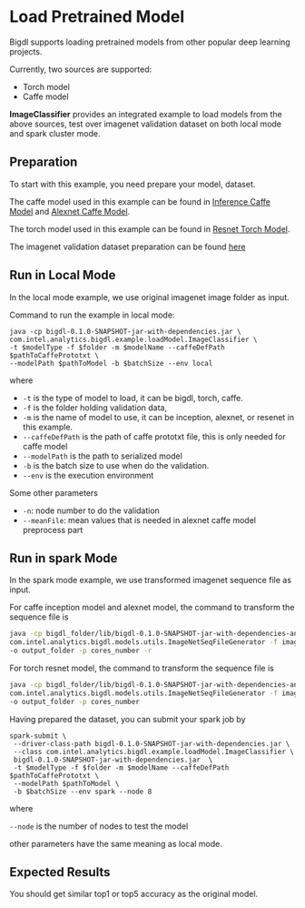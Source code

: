 # Load Pretrained Model

Bigdl supports loading pretrained models from other popular deep learning projects.

Currently, two sources are supported:

* Torch model
* Caffe model

**ImageClassifier** provides an integrated example to load models from the above sources, 
test over imagenet validation dataset on both local mode and spark cluster mode.

## Preparation

To start with this example, you need prepare your model, dataset.

The caffe model used in this example can be found in 
[Inference Caffe Model](https://github.com/BVLC/caffe/tree/master/models/bvlc_googlenet)
and [Alexnet Caffe Model](https://github.com/BVLC/caffe/tree/master/models/bvlc_alexnet).

The torch model used in this example can be found in
[Resnet Torch Model](https://github.com/facebook/fb.resnet.torch/tree/master/pretrained).

The imagenet validation dataset preparation can be found
[here](https://github.com/intel-analytics/BigDL/tree/master/dl/src/main/scala/com/intel/analytics/bigdl/models/inception)

## Run in Local Mode

In the local mode example, we use original imagenet image folder as input.

Command to run the example in local mode:

```
java -cp bigdl-0.1.0-SNAPSHOT-jar-with-dependencies.jar \
com.intel.analytics.bigdl.example.loadModel.ImageClassifier \
-t $modelType -f $folder -m $modelName --caffeDefPath $pathToCaffePrototxt \
--modelPath $pathToModel -b $batchSize --env local
```

where 

* ```-t``` is the type of model to load, it can be bigdl, torch, caffe.
* ```-f``` is the folder holding validation data,
* ```-m``` is the name of model to use, it can be inception, alexnet, or resenet in this example.
* ```--caffeDefPath``` is the path of caffe prototxt file, this is only needed for caffe model
* ```--modelPath``` is the path to serialized model
* ```-b``` is the batch size to use when do the validation.
* ```--env``` is the execution environment

Some other parameters

* ```-n```: node number to do the validation
* ```--meanFile```: mean values that is needed in alexnet caffe model preprocess part

## Run in spark Mode

In the spark mode example, we use transformed imagenet sequence file as input.

For caffe inception model and alexnet model, the command to transform the sequence file is

```bash
java -cp bigdl_folder/lib/bigdl-0.1.0-SNAPSHOT-jar-with-dependencies-and-spark.jar \
com.intel.analytics.bigdl.models.utils.ImageNetSeqFileGenerator -f imagenet_folder \
-o output_folder -p cores_number -r
```

For torch resnet model, the command to transform the sequence file is

```bash
java -cp bigdl_folder/lib/bigdl-0.1.0-SNAPSHOT-jar-with-dependencies-and-spark.jar \
com.intel.analytics.bigdl.models.utils.ImageNetSeqFileGenerator -f imagenet_folder \
-o output_folder -p cores_number
```

Having prepared the dataset, you can submit your spark job by 

```
spark-submit \
 --driver-class-path bigdl-0.1.0-SNAPSHOT-jar-with-dependencies.jar \
 --class com.intel.analytics.bigdl.example.loadModel.ImageClassifier \
 bigdl-0.1.0-SNAPSHOT-jar-with-dependencies.jar  \
 -t $modelType -f $folder -m $modelName --caffeDefPath $pathToCaffePrototxt \
 --modelPath $pathToModel \
 -b $batchSize --env spark --node 8
```

where 

```--node``` is the number of nodes to test the model

other parameters have the same meaning as local mode.


## Expected Results

You should get similar top1 or top5 accuracy as the original model.











